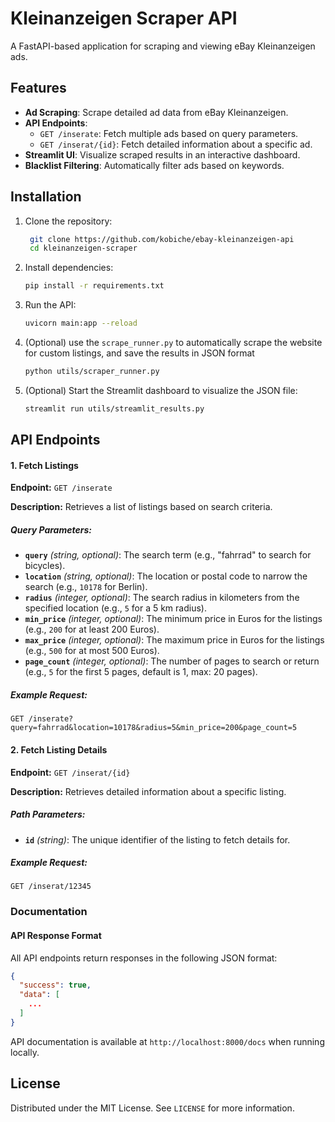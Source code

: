 # Kleinanzeigen Scraper API

A FastAPI-based application for scraping and viewing eBay Kleinanzeigen ads.

## Features

- **Ad Scraping**: Scrape detailed ad data from eBay Kleinanzeigen.
- **API Endpoints**:
  - `GET /inserate`: Fetch multiple ads based on query parameters.
  - `GET /inserat/{id}`: Fetch detailed information about a specific ad.
- **Streamlit UI**: Visualize scraped results in an interactive dashboard.
- **Blacklist Filtering**: Automatically filter ads based on keywords.

## Installation

1. Clone the repository:
   ```bash
    git clone https://github.com/kobiche/ebay-kleinanzeigen-api
    cd kleinanzeigen-scraper
   ```
2. Install dependencies:
    ```bash
    pip install -r requirements.txt
    ```
3. Run the API:
    ```bash
    uvicorn main:app --reload
   ```
   
4. (Optional) use the `scrape_runner.py` to automatically scrape the website for custom listings, 
and save the results in JSON format
    ```bash
   python utils/scraper_runner.py
   ```
   
5. (Optional) Start the Streamlit dashboard to visualize the JSON file:
    ```bash
   streamlit run utils/streamlit_results.py
   ```
   
## API Endpoints

#### 1. Fetch Listings
**Endpoint:** `GET /inserate`

**Description:** Retrieves a list of listings based on search criteria.

##### Query Parameters:
- **`query`** *(string, optional)*: The search term (e.g., "fahrrad" to search for bicycles).
- **`location`** *(string, optional)*: The location or postal code to narrow the search (e.g., `10178` for Berlin).
- **`radius`** *(integer, optional)*: The search radius in kilometers from the specified location (e.g., `5` for a 5 km radius).
- **`min_price`** *(integer, optional)*: The minimum price in Euros for the listings (e.g., `200` for at least 200 Euros).
- **`max_price`** *(integer, optional)*: The maximum price in Euros for the listings (e.g., `500` for at most 500 Euros).
- **`page_count`** *(integer, optional)*: The number of pages to search or return (e.g., `5` for the first 5 pages, default is 1, max: 20 pages).

##### Example Request:
```http
GET /inserate?query=fahrrad&location=10178&radius=5&min_price=200&page_count=5
```

#### 2. Fetch Listing Details
**Endpoint:** `GET /inserat/{id}`

**Description:** Retrieves detailed information about a specific listing.

##### Path Parameters:
- **`id`** *(string)*: The unique identifier of the listing to fetch details for.

##### Example Request:
```http
GET /inserat/12345
```


### Documentation

#### API Response Format
All API endpoints return responses in the following JSON format:
```json
{
  "success": true,
  "data": [
    ...
  ]
}
```

API documentation is available at `http://localhost:8000/docs` when running locally.

## License
Distributed under the MIT License. See `LICENSE` for more information.
